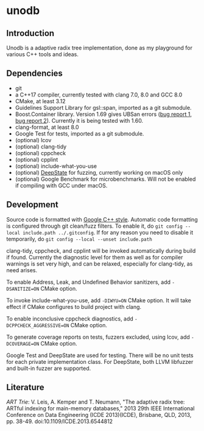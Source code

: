 # unodb

## Introduction

Unodb is a adaptive radix tree implementation, done as my playground for various C++ tools and ideas.

## Dependencies
*   git
*   a C++17 compiler, currently tested with clang 7.0, 8.0 and GCC 8.0
*   CMake, at least 3.12
*   Guidelines Support Library for gsl::span, imported as a git
    submodule.
*   Boost.Container library. Version 1.69 gives UBSan errors
    ([bug report 1][boostub1], [bug report 2][boostub2]). Currently it
    is being tested with 1.60.
*   clang-format, at least 8.0
*   Google Test for tests, imported as a git submodule.
*   (optional) lcov
*   (optional) clang-tidy
*   (optional) cppcheck
*   (optional) cpplint
*   (optional) include-what-you-use
*   (optional) [DeepState][deepstate] for fuzzing, currently working
    on macOS only
*   (optional) Google Benchmark for microbenchmarks. Will not be
    enabled if compiling with GCC under macOS.

## Development

Source code is formatted with [Google C++ style][gc++style]. Automatic
code formatting is configured through git clean/fuzz filters. To
enable it, do `git config --local include.path ../.gitconfig`. If for
any reason you need to disable it temporarily, do `git config --local
--unset include.path`

clang-tidy, cppcheck, and cpplint will be invoked automatically during
build if found. Currently the diagnostic level for them as well as for
compiler warnings is set very high, and can be relaxed, especially for
clang-tidy, as need arises.

To enable Address, Leak, and Undefined Behavior sanitizers, add
`-DSANITIZE=ON` CMake option.

To invoke include-what-you-use, add `-DIWYU=ON` CMake option. It will
take effect if CMake configures to build project with clang.

To enable inconclusive cppcheck diagnostics, add
`-DCPPCHECK_AGGRESSIVE=ON` CMake option.

To generate coverage reports on tests, fuzzers excluded, using lcov,
add `-DCOVERAGE=ON` CMake option.

Google Test and DeepState are used for testing. There will be no unit
tests for each private implementation class. For DeepState, both
LLVM libfuzzer and built-in fuzzer are supported.

## Literature

*ART Trie*: V. Leis, A. Kemper and T. Neumann, "The adaptive radix tree:
ARTful indexing for main-memory databases," 2013 29th IEEE
International Conference on Data Engineering (ICDE 2013)(ICDE),
Brisbane, QLD, 2013, pp. 38-49.
doi:10.1109/ICDE.2013.6544812

[boostub1]: https://gcc.gnu.org/bugzilla/show_bug.cgi?id=80963

[boostub2]: https://bugs.llvm.org/show_bug.cgi?id=39191

[gc++style]: https://google.github.io/styleguide/cppguide.html "Google C++ Style Guide"

[deepstate]: https://github.com/trailofbits/deepstate "DeepState on GitHub"
